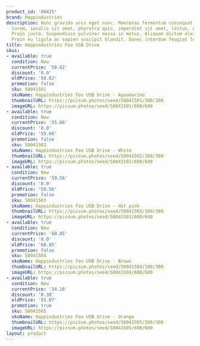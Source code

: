 ```yaml
---
product_id: '00415'
brand: Happindustries
description: Nunc gravida arcu eget nunc. Maecenas fermentum consequat mi. Etiam lacus
  lorem, iaculis sit amet, pharetra quis, imperdiet sit amet, lectus. Aliquam consequat.
  Proin justo. Suspendisse pulvinar massa in metus. Aliquam dictum eleifend risus.
  Proin eu ligula ac sapien suscipit blandit. Donec interdum feugiat leo.
title: Happindustries Foo USB Drive
skus:
- available: true
  condition: New
  currentPrice: '58.62'
  discount: '0.0'
  oldPrice: '58.62'
  promotion: false
  sku: S0041501
  skuName: Happindustries Foo USB Drive - Aquamarine
  thumbnailURL: https://picsum.photos/seed/S0041501/300/300
  imageURL: https://picsum.photos/seed/S0041501/600/600
- available: true
  condition: New
  currentPrice: '55.66'
  discount: '0.0'
  oldPrice: '55.66'
  promotion: false
  sku: S0041502
  skuName: Happindustries Foo USB Drive - White
  thumbnailURL: https://picsum.photos/seed/S0041502/300/300
  imageURL: https://picsum.photos/seed/S0041502/600/600
- available: true
  condition: New
  currentPrice: '59.56'
  discount: '0.0'
  oldPrice: '59.56'
  promotion: false
  sku: S0041503
  skuName: Happindustries Foo USB Drive - Hot pink
  thumbnailURL: https://picsum.photos/seed/S0041503/300/300
  imageURL: https://picsum.photos/seed/S0041503/600/600
- available: true
  condition: New
  currentPrice: '60.85'
  discount: '0.0'
  oldPrice: '60.85'
  promotion: false
  sku: S0041504
  skuName: Happindustries Foo USB Drive - Brown
  thumbnailURL: https://picsum.photos/seed/S0041504/300/300
  imageURL: https://picsum.photos/seed/S0041504/600/600
- available: true
  condition: New
  currentPrice: '34.16'
  discount: '0.38'
  oldPrice: '55.07'
  promotion: true
  sku: S0041505
  skuName: Happindustries Foo USB Drive - Orange
  thumbnailURL: https://picsum.photos/seed/S0041505/300/300
  imageURL: https://picsum.photos/seed/S0041505/600/600
layout: product
---
```

